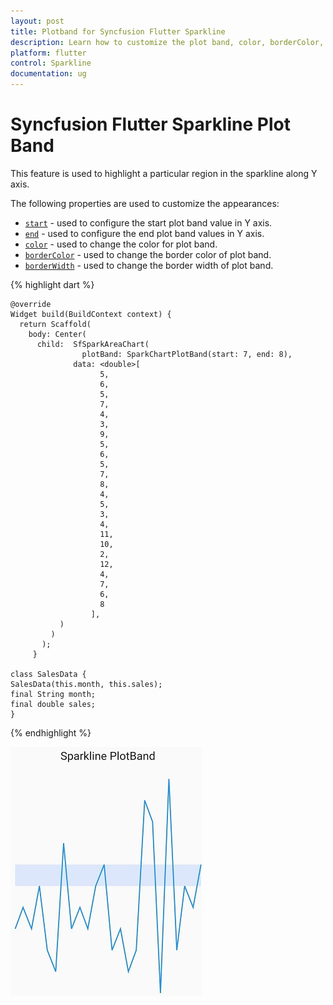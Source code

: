 ```yaml
---
layout: post
title: Plotband for Syncfusion Flutter Sparkline
description: Learn how to customize the plot band, color, borderColor, borderWidth of the Syncfusion Flutter Sparkline Chart.
platform: flutter
control: Sparkline
documentation: ug
---
```


# Syncfusion Flutter Sparkline Plot Band 

This feature is used to highlight a particular region in the sparkline along Y axis.

The following properties are used to customize the appearances:
* [`start`]() - used to configure the start plot band value in Y axis.
* [`end`]() - used to configure the end plot band values in Y axis.
* [`color`]() - used to change the color for plot band.
* [`borderColor`]() - used to change the border color of plot band.
* [`borderWidth`]() - used to change the border width of plot band.

{% highlight dart %} 

    @override
    Widget build(BuildContext context) {
      return Scaffold(
        body: Center(
          child:  SfSparkAreaChart(
                    plotBand: SparkChartPlotBand(start: 7, end: 8),
                  data: <double>[
                        5,
                        6,
                        5,
                        7,
                        4,
                        3,
                        9,
                        5,
                        6,
                        5,
                        7,
                        8,
                        4,
                        5,
                        3,
                        4,
                        11,
                        10,
                        2,
                        12,
                        4,
                        7,
                        6,
                        8
                      ],
               )
             )
           );
         }

    class SalesData {
    SalesData(this.month, this.sales);
    final String month;
    final double sales;
    }

{% endhighlight %}

![Sparkline plot band](images/plotband/spark-plotband.png)